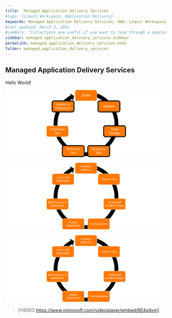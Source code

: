 ```yaml
---
title:  Managed Application Delivery Services
#tags: [Liquit Workspace, Application Delivery]
keywords: Managed Application Delivery Services, MAD, Liquit Workspace
#last_updated: March 3, 2022
#summary: "Collections are useful if you want to loop through a special folder of pages that you make available in a content API. You could also use collections if you have a set of articles that you want to treat differently from the other content, with a different layout or format."
sidebar: managed_application_delivery_services-sidebar
permalink: managed_application_delivery_services.html
folder: managed_application_delivery_services
---
```



## Managed Application Delivery Services

Hello World!

![](attachments/ApplicationLifeCycle.png)

![](attachments/ApplicationPhases.png)

![Overview of the Application Phases](attachments/ApplicationPhases.png)

<!-- markdownlint-disable MD034 -->
> [!VIDEO https://www.microsoft.com/videoplayer/embed/RE4xdvm]
<!-- markdownlint-enable MD034 -->